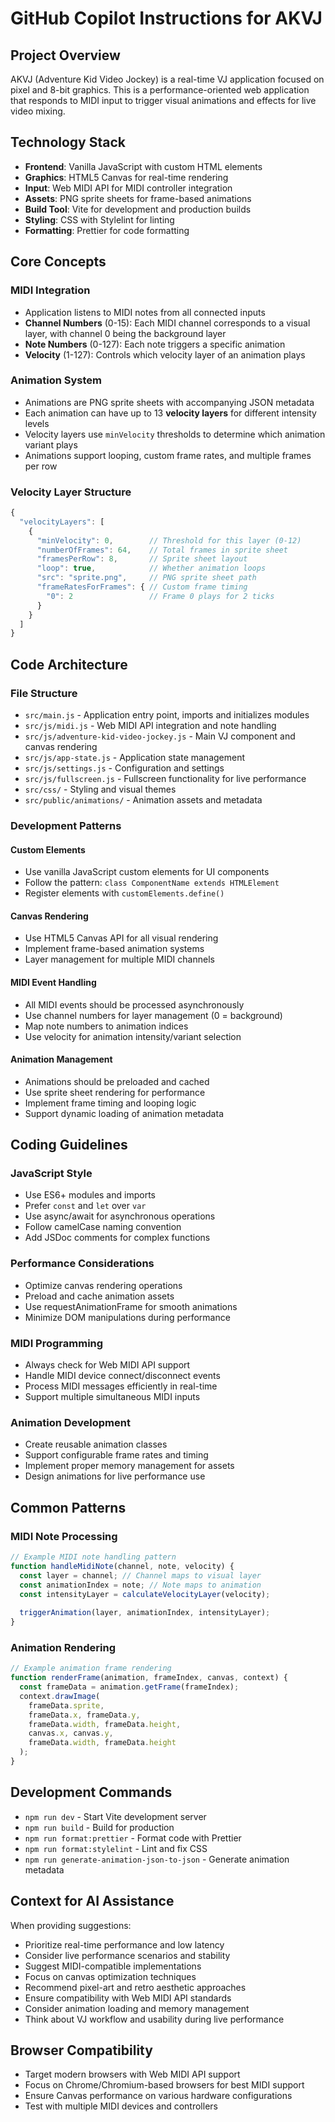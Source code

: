 # GitHub Copilot Instructions for AKVJ

## Project Overview

AKVJ (Adventure Kid Video Jockey) is a real-time VJ application focused on pixel and 8-bit graphics. This is a performance-oriented web application that responds to MIDI input to trigger visual animations and effects for live video mixing.

## Technology Stack

- **Frontend**: Vanilla JavaScript with custom HTML elements
- **Graphics**: HTML5 Canvas for real-time rendering
- **Input**: Web MIDI API for MIDI controller integration
- **Assets**: PNG sprite sheets for frame-based animations
- **Build Tool**: Vite for development and production builds
- **Styling**: CSS with Stylelint for linting
- **Formatting**: Prettier for code formatting

## Core Concepts

### MIDI Integration
- Application listens to MIDI notes from all connected inputs
- **Channel Numbers** (0-15): Each MIDI channel corresponds to a visual layer, with channel 0 being the background layer
- **Note Numbers** (0-127): Each note triggers a specific animation
- **Velocity** (1-127): Controls which velocity layer of an animation plays

### Animation System
- Animations are PNG sprite sheets with accompanying JSON metadata
- Each animation can have up to 13 **velocity layers** for different intensity levels
- Velocity layers use `minVelocity` thresholds to determine which animation variant plays
- Animations support looping, custom frame rates, and multiple frames per row

### Velocity Layer Structure
```javascript
{
  "velocityLayers": [
    {
      "minVelocity": 0,        // Threshold for this layer (0-12)
      "numberOfFrames": 64,    // Total frames in sprite sheet
      "framesPerRow": 8,       // Sprite sheet layout
      "loop": true,            // Whether animation loops
      "src": "sprite.png",     // PNG sprite sheet path
      "frameRatesForFrames": { // Custom frame timing
        "0": 2                 // Frame 0 plays for 2 ticks
      }
    }
  ]
}
```

## Code Architecture

### File Structure
- `src/main.js` - Application entry point, imports and initializes modules
- `src/js/midi.js` - Web MIDI API integration and note handling
- `src/js/adventure-kid-video-jockey.js` - Main VJ component and canvas rendering
- `src/js/app-state.js` - Application state management
- `src/js/settings.js` - Configuration and settings
- `src/js/fullscreen.js` - Fullscreen functionality for live performance
- `src/css/` - Styling and visual themes
- `src/public/animations/` - Animation assets and metadata

### Development Patterns

#### Custom Elements
- Use vanilla JavaScript custom elements for UI components
- Follow the pattern: `class ComponentName extends HTMLElement`
- Register elements with `customElements.define()`

#### Canvas Rendering
- Use HTML5 Canvas API for all visual rendering
- Implement frame-based animation systems
- Layer management for multiple MIDI channels

#### MIDI Event Handling
- All MIDI events should be processed asynchronously
- Use channel numbers for layer management (0 = background)
- Map note numbers to animation indices
- Use velocity for animation intensity/variant selection

#### Animation Management
- Animations should be preloaded and cached
- Use sprite sheet rendering for performance
- Implement frame timing and looping logic
- Support dynamic loading of animation metadata

## Coding Guidelines

### JavaScript Style
- Use ES6+ modules and imports
- Prefer `const` and `let` over `var`
- Use async/await for asynchronous operations
- Follow camelCase naming convention
- Add JSDoc comments for complex functions

### Performance Considerations
- Optimize canvas rendering operations
- Preload and cache animation assets
- Use requestAnimationFrame for smooth animations
- Minimize DOM manipulations during performance

### MIDI Programming
- Always check for Web MIDI API support
- Handle MIDI device connect/disconnect events
- Process MIDI messages efficiently in real-time
- Support multiple simultaneous MIDI inputs

### Animation Development
- Create reusable animation classes
- Support configurable frame rates and timing
- Implement proper memory management for assets
- Design animations for live performance use

## Common Patterns

### MIDI Note Processing
```javascript
// Example MIDI note handling pattern
function handleMidiNote(channel, note, velocity) {
  const layer = channel; // Channel maps to visual layer
  const animationIndex = note; // Note maps to animation
  const intensityLayer = calculateVelocityLayer(velocity);
  
  triggerAnimation(layer, animationIndex, intensityLayer);
}
```

### Animation Rendering
```javascript
// Example animation frame rendering
function renderFrame(animation, frameIndex, canvas, context) {
  const frameData = animation.getFrame(frameIndex);
  context.drawImage(
    frameData.sprite,
    frameData.x, frameData.y,
    frameData.width, frameData.height,
    canvas.x, canvas.y,
    frameData.width, frameData.height
  );
}
```

## Development Commands

- `npm run dev` - Start Vite development server
- `npm run build` - Build for production
- `npm run format:prettier` - Format code with Prettier
- `npm run format:stylelint` - Lint and fix CSS
- `npm run generate-animation-json-to-json` - Generate animation metadata

## Context for AI Assistance

When providing suggestions:
- Prioritize real-time performance and low latency
- Consider live performance scenarios and stability
- Suggest MIDI-compatible implementations
- Focus on canvas optimization techniques
- Recommend pixel-art and retro aesthetic approaches
- Ensure compatibility with Web MIDI API standards
- Consider animation loading and memory management
- Think about VJ workflow and usability during live performance

## Browser Compatibility

- Target modern browsers with Web MIDI API support
- Focus on Chrome/Chromium-based browsers for best MIDI support
- Ensure Canvas performance on various hardware configurations
- Test with multiple MIDI devices and controllers